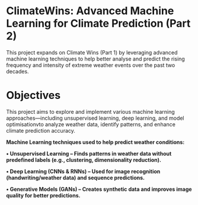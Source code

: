 <h1>ClimateWins: Advanced Machine Learning for Climate Prediction (Part 2)</h1>

This project expands on Climate Wins (Part 1) by leveraging advanced machine learning techniques to help better analyse and predict the rising frequency and intensity of extreme weather events over the past two decades.

<h1>Objectives</h1>

This project aims to explore and implement various machine learning approaches—including unsupervised learning, deep learning, and model optimisationvto analyze weather data, identify patterns, and enhance climate prediction accuracy.

<b>Machine Learning techniques used to help predict weather conditions:</b>

<b>• Unsupervised Learning – Finds patterns in weather data without predefined labels (e.g., clustering, dimensionality reduction).</b>

<b>• Deep Learning (CNNs & RNNs) – Used for image recognition (handwriting/weather data) and sequence predictions.</b>

<b>• Generative Models (GANs) – Creates synthetic data and improves image quality for better predictions.</b>



